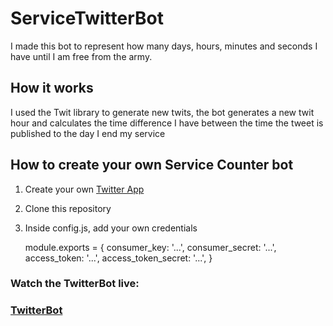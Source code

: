 # ServiceTwitterBot

I made this bot to represent how many days, hours, minutes and seconds I have until I am free from the army.

## How it works

I used the Twit library to generate new twits, the bot generates a new twit hour and calculates the time difference
I have between the time the tweet is published to the day I end my service

## How to create your own Service Counter bot

1. Create your own [Twitter App](https://apps.twitter.com/)

2. Clone this repository

3. Inside config.js, add your own credentials

    module.exports = {
        consumer_key:         '...',
        consumer_secret:      '...',
        access_token:         '...',
        access_token_secret:  '...',
    }

### Watch the TwitterBot live:
### [TwitterBot](https://twitter.com/ArbatovB)